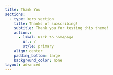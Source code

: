 ```yaml
---
title: Thank You
sections:
  - type: hero_section
    title: Thanks of subscribing!
    subtitle: Thank you for testing this theme!
    actions:
      - label: Back to homepage
        url: /
        style: primary
    align: center
    padding_bottom: large
    background_color: none
layout: advanced
---
```

